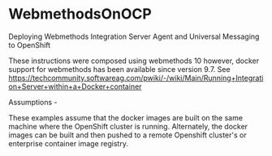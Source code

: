 # WebmethodsOnOCP
Deploying Webmethods Integration Server Agent and Universal Messaging to OpenShift

These instructions were composed using webmethods 10 however, docker support for webmethods has been available since version  9.7. See https://techcommunity.softwareag.com/pwiki/-/wiki/Main/Running+Integration+Server+within+a+Docker+container

Assumptions - 

These examples assume that the docker images are built on the same machine where the OpenShift cluster is running. Alternately,  the docker images can be built and then pushed to a remote Openshift cluster's or enterprise container image registry. 

